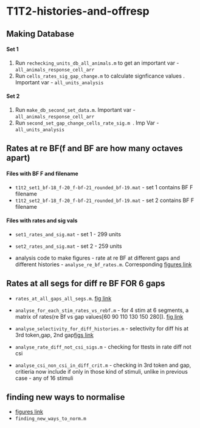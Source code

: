 # T1T2-histories-and-offresp

## Making Database
#### Set 1
1. Run `rechecking_units_db_all_animals.m`  to get an important var - `all_animals_response_cell_arr `
2. Run `cells_rates_sig_gap_change.m` to calculate signficance values . Important var - `all_units_analysis`

#### Set 2
1. Run `make_db_second_set_data.m`. Important var - `all_animals_response_cell_arr`
2. Run `second_set_gap_change_cells_rate_sig.m `. Imp Var - `all_units_analysis`

## Rates at re BF(f and BF are how many octaves apart)
#### Files with BF F and filename
- `t1t2_set1_bf-18_f-20_f-bf-21_rounded_bf-19.mat` - set 1 contains BF F filename
- `t1t2_set2_bf-18_f-20_f-bf-21_rounded_bf-19.mat`  - set 2 contains BF F filename

#### Files with rates and sig vals
- `set1_rates_and_sig.mat` - set 1 - 299 units
- `set2_rates_and_sig.mat` - set 2 - 259 units

- analysis code to make figures - rate at re BF at different gaps and different histories - `analyse_re_bf_rates.m`. Corresponding [figures link](https://docs.google.com/presentation/d/1YnXIZMT2-KRMjQ2-RVSNqCC7NJES12hL4gnLnyynIrI/edit?usp=sharing) 

## Rates at all segs for diff re BF FOR 6 gaps
- `rates_at_all_gaps_all_segs.m`. [fig link](https://docs.google.com/presentation/d/1zJoRmZoUCOLryYLfXrH_zukrs5qWYhDNqqFSGp6yEzQ/edit?usp=sharing)

- `analyse_for_each_stim_rates_vs_rebf.m` - for 4 stim at 6 segments, a matrix of rates(re Bf vs gap values[60 90 110 130 150 280]). [fig link](https://docs.google.com/presentation/d/1zJoRmZoUCOLryYLfXrH_zukrs5qWYhDNqqFSGp6yEzQ/edit?usp=sharing)

- `analyse_selectivity_for_diff_histories.m` - selectivity for diff his at 3rd token,gap, 2nd gap[figs link](https://docs.google.com/presentation/d/12y3N6amyAyX6TuqJEe1N-tQFLjZtqNft4zvEkIRmBEE/edit?usp=sharing)
- `analyse_rate_diff_not_csi_sigs.m` - checking for ttests in rate diff not csi 
- `analyse_csi_non_csi_in_diff_crit.m` - checking in 3rd token and gap, critieria now include if only in those kind of stimuli, unlike in previous case - any of 16 stimuli


## finding new ways to normalise
- [figures link](https://docs.google.com/presentation/d/16pLty-wtrfaWQSE81f6MRinhQQu0JCNSKB68gciDQsM/edit?usp=sharing)
- `finding_new_ways_to_norm.m`